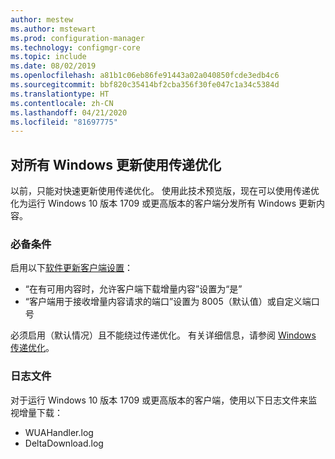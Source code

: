 ```yaml
---
author: mestew
ms.author: mstewart
ms.prod: configuration-manager
ms.technology: configmgr-core
ms.topic: include
ms.date: 08/02/2019
ms.openlocfilehash: a81b1c06eb86fe91443a02a040850fcde3edb4c6
ms.sourcegitcommit: bbf820c35414bf2cba356f30fe047c1a34c5384d
ms.translationtype: HT
ms.contentlocale: zh-CN
ms.lasthandoff: 04/21/2020
ms.locfileid: "81697775"
---
```

<!--4699118, 4685210--->

## <a name="use-delivery-optimization-for-all-windows-updates"></a>对所有 Windows 更新使用传递优化

以前，只能对快速更新使用传递优化。 使用此技术预览版，现在可以使用传递优化为运行 Windows 10 版本 1709 或更高版本的客户端分发所有 Windows 更新内容。

### <a name="prerequisites"></a>必备条件

启用以下[软件更新客户端设置](../../../../clients/deploy/about-client-settings.md#software-updates)：

- “在有可用内容时，允许客户端下载增量内容”设置为“是”  
-  “客户端用于接收增量内容请求的端口”设置为 8005（默认值）或自定义端口号

必须启用（默认情况）且不能绕过传递优化。 有关详细信息，请参阅 [Windows 传递优化](../../../../../sum/deploy-use/optimize-windows-10-update-delivery.md#windows-delivery-optimization)。

### <a name="log-files"></a>日志文件

对于运行 Windows 10 版本 1709 或更高版本的客户端，使用以下日志文件来监视增量下载：

- WUAHandler.log
- DeltaDownload.log
